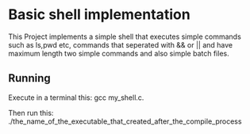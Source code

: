 # Basic shell implementation 
This Project implements a simple shell that executes simple commands such as ls,pwd etc, commands that seperated with && or || and have maximum length two simple commands and also simple batch files.

## Running
Execute in a terminal this: gcc my_shell.c.

Then run this: ./the_name_of_the_executable_that_created_after_the_compile_process
